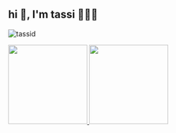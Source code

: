 <h2 align="left">hi 👋, I'm tassi 👩🏻‍💻</h2>

<p align="left"> <img src="https://komarev.com/ghpvc/?username=tassid&label=Profile%20views&color=0e75b6&style=flat" alt="tassid" /> </p>

<div>
  <a href="https://github.com/tassid">
  <img height="160em" src="https://github-readme-stats.vercel.app/api?username=tassid&show_icons=true&theme=radical&include_all_commits=true&count_private=true"/>
  <img height="160em" src="https://github-readme-stats.vercel.app/api/top-langs/?username=tassid&layout=compact&langs_count=16&theme=radical"/>
<div>
